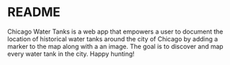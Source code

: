 # README

Chicago Water Tanks is a web app that empowers a user to document the location of historical water tanks around the city of Chicago by adding a marker to the map along with a an image. The goal is to discover and map every water tank in the city. Happy hunting!
